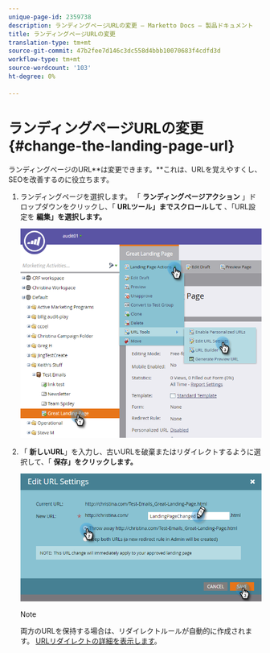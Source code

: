 ```yaml
---
unique-page-id: 2359738
description: ランディングページURLの変更 — Marketto Docs — 製品ドキュメント
title: ランディングページURLの変更
translation-type: tm+mt
source-git-commit: 47b2fee7d146c3dc558d4bbb10070683f4cdfd3d
workflow-type: tm+mt
source-wordcount: '103'
ht-degree: 0%

---
```



# ランディングページURLの変更 {#change-the-landing-page-url}

ランディングページのURL**は変更できます。**これは、URLを覚えやすくし、SEOを改善するのに役立ちます。

1. ランディングページを選択します。 「 **ランディングページアクション** 」ドロップダウンをクリックし、「 **URLツール」までスクロールして** 、「URL設定を **編集」を選択します。**

   ![](assets/one.png)

1. 「 **新しいURL**」を入力し、古いURLを破棄またはリダイレクトするように選択して、「 **保存」をクリックします。**

   ![](assets/two.png)

   >[!NOTE]
   >
   >両方のURLを保持する場合は、リダイレクトルールが自動的に作成されます。 [URLリダイレクトの詳細を表示します](http://docs.marketo.com/display/public/DOCS/Redirect+a+URL+Path)。

